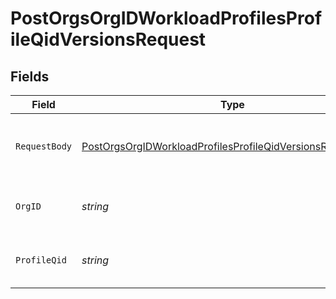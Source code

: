 # PostOrgsOrgIDWorkloadProfilesProfileQidVersionsRequest


## Fields

| Field                                                                                                                                               | Type                                                                                                                                                | Required                                                                                                                                            | Description                                                                                                                                         |
| --------------------------------------------------------------------------------------------------------------------------------------------------- | --------------------------------------------------------------------------------------------------------------------------------------------------- | --------------------------------------------------------------------------------------------------------------------------------------------------- | --------------------------------------------------------------------------------------------------------------------------------------------------- |
| `RequestBody`                                                                                                                                       | [PostOrgsOrgIDWorkloadProfilesProfileQidVersionsRequestBody](../../models/operations/postorgsorgidworkloadprofilesprofileqidversionsrequestbody.md) | :heavy_check_mark:                                                                                                                                  | Workload profile version metadata.<br/><br/>                                                                                                        |
| `OrgID`                                                                                                                                             | *string*                                                                                                                                            | :heavy_check_mark:                                                                                                                                  | The Organization ID.<br/><br/>                                                                                                                      |
| `ProfileQid`                                                                                                                                        | *string*                                                                                                                                            | :heavy_check_mark:                                                                                                                                  | The Workload Profile ID.<br/><br/>                                                                                                                  |